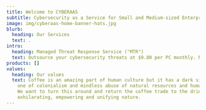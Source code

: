 ```yaml
---
title: Welcome to CYBERAAS
subtitle: Cybersecurity as a Service for Small and Medium-sized Enterprises
image: img/cyberaas-home-banner-hats.jpg
blurb:
  heading: Our Services
  text: .
intro:
  heading: Managed Threat Response Service ("MTR")
  text: Outsource your cybersecurity threats at $9.80 per PC monthly. No contract.
products: []
values:
  heading: Our values
  text: Coffee is an amazing part of human culture but it has a dark side too –
    one of colonialism and mindless abuse of natural resources and human lives.
    We want to turn this around and return the coffee trade to the drink’s
    exhilarating, empowering and unifying nature.
---
```


